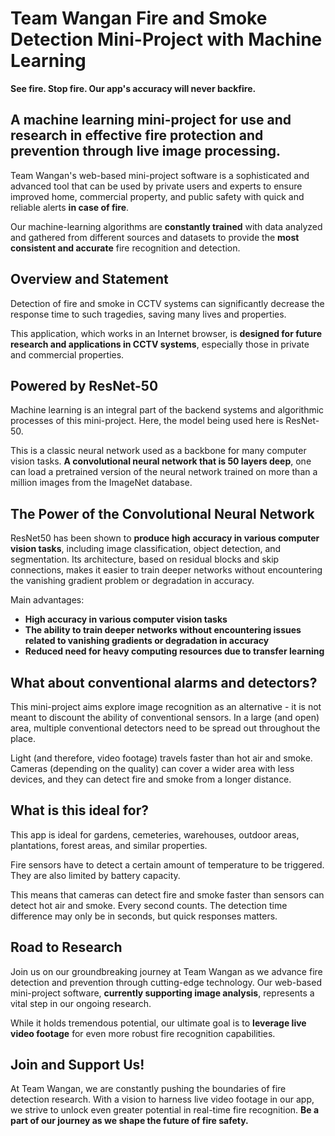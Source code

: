 # Team Wangan Fire and Smoke Detection Mini-Project with Machine Learning

**See fire. Stop fire. Our app's accuracy will never backfire.**

## A machine learning mini-project for use and research in effective fire protection and prevention through live image processing.

Team Wangan's web-based mini-project software is a sophisticated and advanced tool that can be used by private users and experts to ensure improved home, commercial property, and public safety with quick and reliable alerts **in case of fire**. 

Our machine-learning algorithms are **constantly trained** with data analyzed and gathered from different sources and datasets to provide the **most consistent and accurate** fire recognition and detection.

## Overview and Statement

Detection of fire and smoke in CCTV systems can significantly decrease the response time to such tragedies, saving many lives and properties.

This application, which works in an Internet browser, is **designed for future research and applications in CCTV systems**, especially those in private and commercial properties.

## Powered by ResNet-50

Machine learning is an integral part of the backend systems and algorithmic processes of this mini-project. Here, the model being used here is ResNet-50.

This is a classic neural network used as a backbone for many computer vision tasks. **A convolutional neural network that is 50 layers deep**, one can load a pretrained version of the neural network trained on more than a million images from the ImageNet database.

## The Power of the Convolutional Neural Network

ResNet50 has been shown to **produce high accuracy in various computer vision tasks**, including image classification, object detection, and segmentation. Its architecture, based on residual blocks and skip connections, makes it easier to train deeper networks without encountering the vanishing gradient problem or degradation in accuracy.

Main advantages: 
- **High accuracy in various computer vision tasks**
- **The ability to train deeper networks without encountering issues related to vanishing gradients or degradation in accuracy**
- **Reduced need for heavy computing resources due to transfer learning**

## What about conventional alarms and detectors?

This mini-project aims explore image recognition as an alternative - it is not meant to discount the ability of conventional sensors. In a large (and open) area, multiple conventional detectors need to be spread out throughout the place.

Light (and therefore, video footage) travels faster than hot air and smoke. Cameras (depending on the quality) can cover a wider area with less devices, and they can detect fire and smoke from a longer distance.

## What is this ideal for?

This app is ideal for gardens, cemeteries, warehouses, outdoor areas, plantations, forest areas, and similar properties.

Fire sensors have to detect a certain amount of temperature to be triggered. They are also limited by battery capacity.

This means that cameras can detect fire and smoke faster than sensors can detect hot air and smoke. Every second counts. The detection time difference may only be in seconds, but quick responses matters. 

## Road to Research

Join us on our groundbreaking journey at Team Wangan as we advance fire detection and prevention through cutting-edge technology. Our web-based mini-project software, **currently supporting image analysis**, represents a vital step in our ongoing research. 

While it holds tremendous potential, our ultimate goal is to **leverage live video footage** for even more robust fire recognition capabilities.

## Join and Support Us!

At Team Wangan, we are constantly pushing the boundaries of fire detection research. With a vision to harness live video footage in our app, we strive to unlock even greater potential in real-time fire recognition. **Be a part of our journey as we shape the future of fire safety.**
